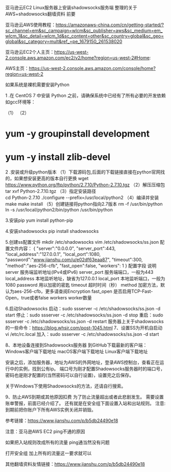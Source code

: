 亚马逊云EC2 Linux服务器上安装shadowsocks服务端
整理的关于AWS+shadowsocks翻墙资料
前要

亚马逊云AWS使用教程：https://amazonaws-china.com/cn/getting-started/?sc_channel=em&sc_campaign=wlcm&sc_publisher=aws&sc_medium=em_wlcm_1&sc_detail=wlcm_1d&sc_content=other&sc_country=global&sc_geo=global&sc_category=mult&ref_=pe_1679150_261538020

亚马逊云EC2个人主页：https://us-west-2.console.aws.amazon.com/ec2/v2/home?region=us-west-2#Home:

AWS主页：https://us-west-2.console.aws.amazon.com/console/home?region=us-west-2

如果系统是裸机需要安装Python

1 .在 CentOS 7 中安装 Python 之前，请确保系统中已经有了所有必要的开发依赖如gcc环境等：

（1）
（2）
# yum -y groupinstall development
# yum -y install zlib-devel

2 .安装或升级python版本
（1）下载源码包,后面的下载链接直接在python官网找的，如果想安装更高的版本自行更换
     wget https://www.python.org/ftp/python/2.7.10/Python-2.7.10.tgz
（2）解压压缩包        
     tar xvf Python-2.7.10.tgz
（3）指定安装路径     
     cd Python-2.7.10
     ./configure --prefix=/usr/local/python2
（4）编译并安装
     make
     make install
（5）创建链接将python指向2.7版本
     rm -f /usr/bin/python
     ln -s /usr/local/python2/bin/python /usr/bin/python

3.安装pip
     yum install python-pip

4.安装shadowsocks
     pip install shadowsocks

5.创建ss配置文件 
     mkdir /etc/shadowsocks
     vim /etc/shadowsocks/ss.json
     配置文件内容：
     {     "server":"0.0.0.0",     "server_port":443,     "local_address":"127.0.0.1",     "local_port":1080,     "password":"www.jianshu.com/u/e02df63eaa87",     "timeout":300,     "method":"aes-256-cfb",     "fast_open":false,     "workers": 1     }
配置字段	说明
server	服务端监听地址(IPv4或IPv6)
server_port	服务端端口，一般为443
local_address	本地监听地址，缺省为127.0.0.1
local_port	本地监听端口，一般为1080
password	用以加密的密匙
timeout	超时时间（秒）
method	加密方法，默认为aes-256-cfb，更多请查阅Encryption 
fast_open	是否启用TCP-Fast-Open，true或者false
workers	
worker数量

6.启动Shadowsocks
启动：sudo ssserver -c /etc/shadowsocks/ss.json -d start 停止：sudo ssserver -c /etc/shadowsocks/ss.json -d stop 重启：sudo ssserver -c /etc/shadowsocks/ss.json -d restart
服务器上关于shadowsocks的一些命令：https://blog.whsir.com/post-1045.html
7、设置SS为开机自启动
 vi /etc/rc.local
加入：sudo ssserver -c /etc/shadowsocks/ss.json -d start

8、本地设备连接到Shadowsocks服务器
到GitHub下载最新的客户端：
Windows客户端下载地址
macOS客户端下载地址
Linux客户端下载地址

安装之后，添加服务器，地址为AWS的外网地址，登录AWS控制台，查看正在运行中的实例，找到公有ip。 端口号为刚才配置Shadowsocks服务器时的端口号，密码也是刚才配置的(当然密码可以自行设置)，设置完之后保存。

关于Windows下使用Shadowsocks的方法，还请自行搜索。

9、防止AWS到期或其他原因扣费
为了防止流量超出或者此悲剧发生。
需要设置账单警报，前面已经介绍了。
还有就是在安全组下面设置入站和出站规则。
注意: 到期前把你账户下所有AWS实例关闭并销毁。



参考链接：https://www.jianshu.com/p/b5db24490e18


注意：亚马逊AWS EC2 ping不通的原因

如果把入站规则改成所有的流量 ping通当然没有问题



打开安全组 加上所有的流量这一要求就可以







其他翻墙资料友情链接：https://www.jianshu.com/p/b5db24490e18
